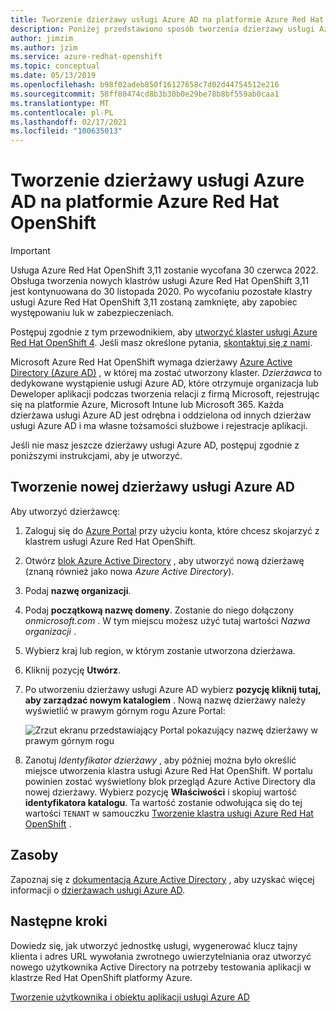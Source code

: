 ```yaml
---
title: Tworzenie dzierżawy usługi Azure AD na platformie Azure Red Hat OpenShift
description: Poniżej przedstawiono sposób tworzenia dzierżawy usługi Azure Active Directory (Azure AD), która będzie hostować klaster Microsoft Azure Red Hat OpenShift.
author: jimzim
ms.author: jzim
ms.service: azure-redhat-openshift
ms.topic: conceptual
ms.date: 05/13/2019
ms.openlocfilehash: b98f02adeb850f16127658c7d02d44754512e216
ms.sourcegitcommit: 58ff80474cd8b3b30b0e29be78b8bf559ab0caa1
ms.translationtype: MT
ms.contentlocale: pl-PL
ms.lasthandoff: 02/17/2021
ms.locfileid: "100635013"
---
```

# <a name="create-an-azure-ad-tenant-for-azure-red-hat-openshift"></a>Tworzenie dzierżawy usługi Azure AD na platformie Azure Red Hat OpenShift

> [!IMPORTANT]
> Usługa Azure Red Hat OpenShift 3,11 zostanie wycofana 30 czerwca 2022. Obsługa tworzenia nowych klastrów usługi Azure Red Hat OpenShift 3,11 jest kontynuowana do 30 listopada 2020. Po wycofaniu pozostałe klastry usługi Azure Red Hat OpenShift 3,11 zostaną zamknięte, aby zapobiec występowaniu luk w zabezpieczeniach.
> 
> Postępuj zgodnie z tym przewodnikiem, aby [utworzyć klaster usługi Azure Red Hat OpenShift 4](tutorial-create-cluster.md).
> Jeśli masz określone pytania, [skontaktuj się z nami](mailto:arofeedback@microsoft.com).

Microsoft Azure Red Hat OpenShift wymaga dzierżawy [Azure Active Directory (Azure AD)](../active-directory/develop/quickstart-create-new-tenant.md) , w której ma zostać utworzony klaster. *Dzierżawca* to dedykowane wystąpienie usługi Azure AD, które otrzymuje organizacja lub Deweloper aplikacji podczas tworzenia relacji z firmą Microsoft, rejestrując się na platformie Azure, Microsoft Intune lub Microsoft 365. Każda dzierżawa usługi Azure AD jest odrębna i oddzielona od innych dzierżaw usługi Azure AD i ma własne tożsamości służbowe i rejestracje aplikacji.

Jeśli nie masz jeszcze dzierżawy usługi Azure AD, postępuj zgodnie z poniższymi instrukcjami, aby je utworzyć.

## <a name="create-a-new-azure-ad-tenant"></a>Tworzenie nowej dzierżawy usługi Azure AD

Aby utworzyć dzierżawcę:

1. Zaloguj się do [Azure Portal](https://portal.azure.com/) przy użyciu konta, które chcesz skojarzyć z klastrem usługi Azure Red Hat OpenShift.
2. Otwórz [blok Azure Active Directory](https://portal.azure.com/#create/Microsoft.AzureActiveDirectory) , aby utworzyć nową dzierżawę (znaną również jako nowa *Azure Active Directory*).
3. Podaj **nazwę organizacji**.
4. Podaj **początkową nazwę domeny**. Zostanie do niego dołączony *onmicrosoft.com* . W tym miejscu możesz użyć tutaj wartości *Nazwa organizacji* .
5. Wybierz kraj lub region, w którym zostanie utworzona dzierżawa.
6. Kliknij pozycję **Utwórz**.
7. Po utworzeniu dzierżawy usługi Azure AD wybierz **pozycję kliknij tutaj, aby zarządzać nowym katalogiem** . Nową nazwę dzierżawy należy wyświetlić w prawym górnym rogu Azure Portal:  

    ![Zrzut ekranu przedstawiający Portal pokazujący nazwę dzierżawy w prawym górnym rogu][tenantcallout]  

8. Zanotuj *Identyfikator dzierżawy* , aby później można było określić miejsce utworzenia klastra usługi Azure Red Hat OpenShift. W portalu powinien zostać wyświetlony blok przegląd Azure Active Directory dla nowej dzierżawy. Wybierz pozycję **Właściwości** i skopiuj wartość **identyfikatora katalogu**. Ta wartość zostanie odwołująca się do tej wartości `TENANT` w samouczku [Tworzenie klastra usługi Azure Red Hat OpenShift](tutorial-create-cluster.md) .

[tenantcallout]: ./media/howto-create-tenant/tenant-callout.png

## <a name="resources"></a>Zasoby

Zapoznaj się z [dokumentacją Azure Active Directory](../active-directory/index.yml) , aby uzyskać więcej informacji o [dzierżawach usługi Azure AD](../active-directory/develop/quickstart-create-new-tenant.md).

## <a name="next-steps"></a>Następne kroki

Dowiedz się, jak utworzyć jednostkę usługi, wygenerować klucz tajny klienta i adres URL wywołania zwrotnego uwierzytelniania oraz utworzyć nowego użytkownika Active Directory na potrzeby testowania aplikacji w klastrze Red Hat OpenShift platformy Azure.

[Tworzenie użytkownika i obiektu aplikacji usługi Azure AD](howto-aad-app-configuration.md)